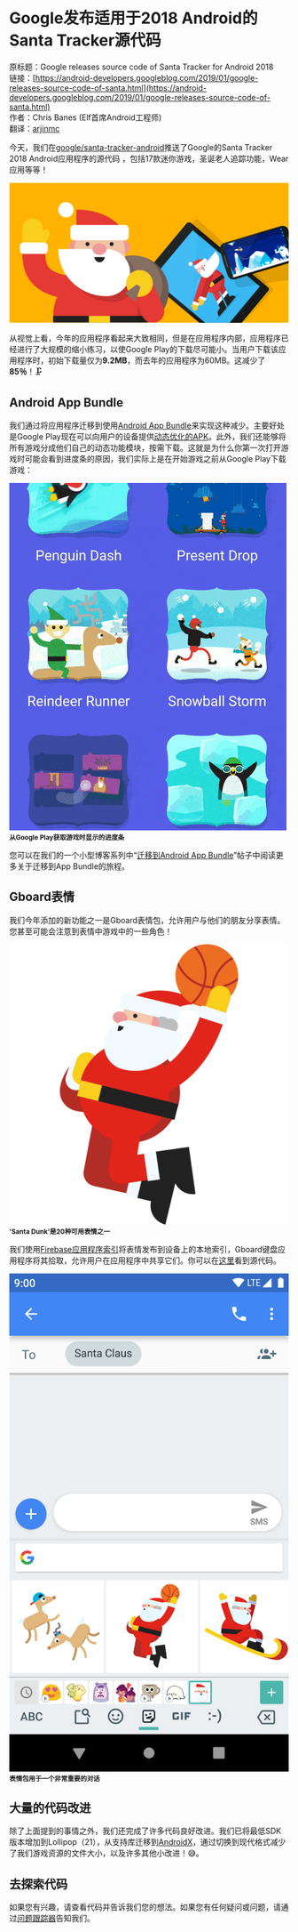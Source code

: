# Google发布适用于2018 Android的Santa Tracker源代码

原标题：Google releases source code of Santa Tracker for Android 2018  
链接：[https://android-developers.googleblog.com/2019/01/google-releases-source-code-of-santa.html](https://android-developers.googleblog.com/2019/01/google-releases-source-code-of-santa.html)  
作者：Chris Banes (Elf首席Android工程师)  
翻译：[arjinmc](https://github.com/arjinmc)  

今天，我们在[google/santa-tracker-android](https://github.com/google/santa-tracker-android)推送了Google的Santa Tracker 2018 Android应用程序的源代码 ，包括17款迷你游戏，圣诞老人追踪功能，Wear应用等等！

![img](../images/2019.1.29.1.png)  

从视觉上看，今年的应用程序看起来大致相同，但是在应用程序内部，应用程序已经进行了大规模的缩小练习，以使Google Play的下载尽可能小。当用户下载该应用程序时，初始下载量仅为<strong>9.2MB</strong>，而去年的应用程序为60MB。这减少了<strong>85％</strong>！🗜️

## Android App Bundle

我们通过将应用程序迁移到使用[Android App Bundle](https://developer.android.com/guide/app-bundle/)来实现这种减少。主要好处是Google Play现在可以向用户的设备提供[动态优化的APK](https://support.google.com/googleplay/android-developer/answer/9006925)。此外，我们还能够将所有游戏分成他们自己的动态功能模块，按需下载。这就是为什么你第一次打开游戏时可能会看到进度条的原因，我们实际上是在开始游戏之前从Google Play下载游戏：

![img](../images/2019.1.29.2.gif)  
<strong><small>从Google Play获取游戏时显示的进度条</small></strong>

您可以在我们的一个小型博客系列中“[迁移到Android App Bundle](https://medium.com/androiddevelopers/google-santa-tracker-moving-to-an-android-app-bundle-dde180716096)”帖子中阅读更多关于迁移到App Bundle的旅程。

## Gboard表情

我们今年添加的新功能之一是Gboard表情包，允许用户与他们的朋友分享表情。您甚至可能会注意到表情中游戏中的一些角色！

![img](../images/2019.1.29.3.png)  
<strong><small>'Santa Dunk'是20种可用表情之一</small></strong>

我们使用[Firebase应用程序索引](https://firebase.google.com/docs/app-indexing/)将表情发布到设备上的本地索引，Gboard键盘应用程序将其拾取，允许用户在应用程序中共享它们。你可以在[这里](https://github.com/google/santa-tracker-android/tree/master/santa-tracker/src/main/java/com/google/android/apps/santatracker/stickers/SantaTrackerStickers.kt)看到源代码。

![img](../images/2019.1.29.4.png)  
<strong><small>表情包用于一个非常重要的对话</small></strong>

## 大量的代码改进

除了上面提到的事情之外，我们还完成了许多代码良好改进。我们已将最低SDK版本增加到Lollipop（21），从支持库迁移到[AndroidX](https://developer.android.com/jetpack/androidx/)，通过切换到现代格式减少了我们游戏资源的文件大小，以及许多其他小改进！😅。

## 去探索代码

如果您有兴趣，请查看代码并告诉我们您的想法。如果您有任何疑问或问题，请通过[问题跟踪器](https://github.com/google/santa-tracker-android/issues)告知我们。